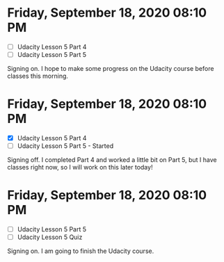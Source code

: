 # Friday, September 18, 2020 08:10 PM
- [ ] Udacity Lesson 5 Part 4
- [ ] Udacity Lesson 5 Part 5

Signing on. I hope to make some progress on the Udacity course before classes this morning.

# Friday, September 18, 2020 08:10 PM
- [X] Udacity Lesson 5 Part 4
- [ ] Udacity Lesson 5 Part 5 - Started

Signing off. I completed Part 4 and worked a little bit on Part 5, but I have classes right now, so I will work on this later today!

# Friday, September 18, 2020 08:10 PM
- [ ] Udacity Lesson 5 Part 5
- [ ] Udacity Lesson 5 Quiz

Signing on. I am going to finish the Udacity course.